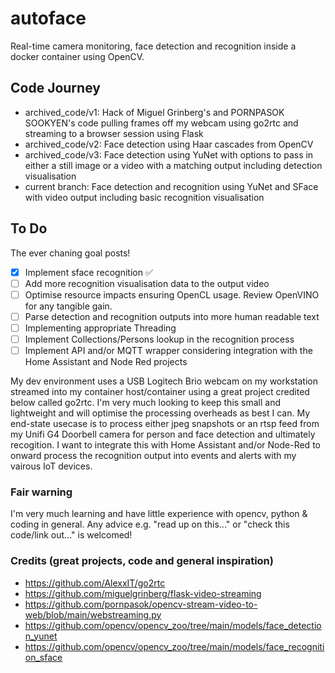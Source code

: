 # autoface
Real-time camera monitoring, face detection and recognition inside a docker container using OpenCV.

## Code Journey
* archived_code/v1:   Hack of Miguel Grinberg's and PORNPASOK SOOKYEN's code pulling frames off my webcam using go2rtc and streaming to a browser session using Flask
* archived_code/v2:   Face detection using Haar cascades from OpenCV
* archived_code/v3:   Face detection using YuNet with options to pass in either a still image or a video with a matching output including detection visualisation
* current branch:     Face detection and recognition using YuNet and SFace with video output including basic recognition visualisation

## To Do
The ever chaning goal posts!
- [x] Implement sface recognition :white_check_mark:
- [ ] Add more recognition visualisation data to the output video
- [ ] Optimise resource impacts ensuring OpenCL usage.  Review OpenVINO for any tangible gain.
- [ ] Parse detection and recognition outputs into more human readable text
- [ ] Implementing appropriate Threading
- [ ] Implement Collections/Persons lookup in the recognition process
- [ ] Implement API and/or MQTT wrapper considering integration with the Home Assistant and Node Red projects

My dev environment uses a USB Logitech Brio webcam on my workstation streamed into my container host/container using a great project credited below called go2rtc.  I'm very much looking to keep this small and lightweight and will optimise the processing overheads as best I can.  My end-state usecase is to process either jpeg snapshots or an rtsp feed from my Unifi G4 Doorbell camera for person and face detection and ultimately recogition.  I want to integrate this with Home Assistant and/or Node-Red to onward process the recognition output into events and alerts with my vairous IoT devices.

### Fair warning
I'm very much learning and have little experience with opencv, python & coding in general.  Any advice e.g. "read up on this..." or "check this code/link out..." is welcomed!

### Credits (great projects, code and general inspiration)
* https://github.com/AlexxIT/go2rtc
* https://github.com/miguelgrinberg/flask-video-streaming
* https://github.com/pornpasok/opencv-stream-video-to-web/blob/main/webstreaming.py
* https://github.com/opencv/opencv_zoo/tree/main/models/face_detection_yunet
* https://github.com/opencv/opencv_zoo/tree/main/models/face_recognition_sface